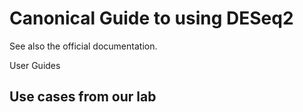 # Canonical Guide to using DESeq2

See also the official documentation.

User Guides



## Use cases from our lab
